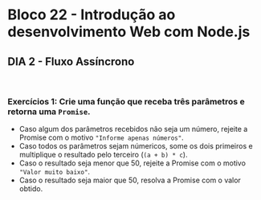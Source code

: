 # **Bloco 22 -** Introdução ao desenvolvimento Web com Node.js

## DIA 2 - Fluxo Assíncrono

&nbsp;

### **Exercícios 1:** Crie uma função que receba três parâmetros e retorna uma `Promise`.
  * Caso algum dos parâmetros recebidos não seja um número, rejeite a Promise com o motivo `"Informe apenas números"`.
  * Caso todos os parâmetros sejam númericos, some os dois primeiros e multiplique o resultado pelo terceiro (`(a + b) * c`).
  * Caso o resultado seja menor que 50, rejeite a Promise com o motivo `"Valor muito baixo"`.
  * Caso o resultado seja maior que 50, resolva a Promise com o valor obtido.